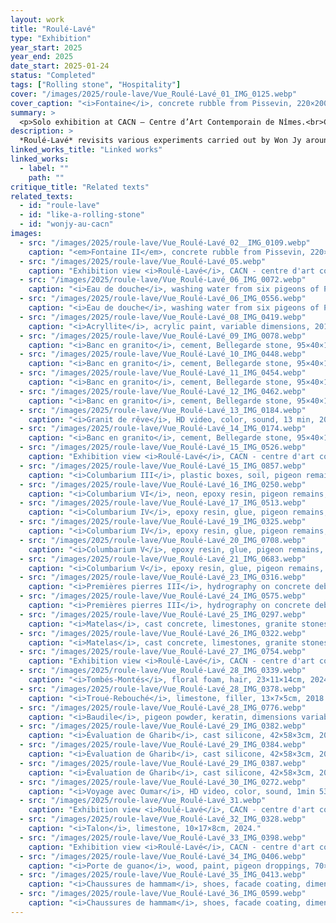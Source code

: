 ```yaml
---
layout: work
title: "Roulé-Lavé"
type: "Exhibition"
year_start: 2025
year_end: 2025
date_start: 2025-01-24
status: "Completed"
tags: ["Rolling stone", "Hospitality"]
cover: "/images/2025/roule-lave/Vue_Roulé-Lavé_01_IMG_0125.webp"
cover_caption: "<i>Fontaine</i>, concrete rubble from Pissevin, 220×200×130cm, 2025."
summary: >
  <p>Solo exhibition at CACN – Centre d’Art Contemporain de Nîmes.<br>Curated by Guilhem Monceaux.</p>
description: >
  *Roulé-Lavé* revisits various experiments carried out by Won Jy around the transformation of matter. The artist is seen going up rivers in search of the source of the water—and thus the origin of the shape of the stones he collects. We also see him appropriating the patterns of these stones to reprint them onto blocks of rubble. Won Jy also works on the theme of hospitality and how foreigners are regarded within a given territory. He explores the metaphor of colombophobia to address how architecture can include or exclude, often depending on collective decisions. Won Jy’s works are often tinged with subtle humor, allowing complex issues to be expressed through light and poetic forms.
linked_works_title: "Linked works"   
linked_works:
  - label: ""
    path: ""
critique_title: "Related texts"
related_texts:
  - id: "roule-lave"
  - id: "like-a-rolling-stone"
  - id: "wonjy-au-cacn"
images:
  - src: "/images/2025/roule-lave/Vue_Roulé-Lavé_02__IMG_0109.webp"
    caption: "<em>Fontaine II</em>, concrete rubble from Pissevin, 220×200×110cm, 2025."
  - src: "/images/2025/roule-lave/Vue_Roulé-Lavé_05.webp"
    caption: "Exhibition view <i>Roulé-Lavé</i>, CACN - centre d'art contemporain de Nîmes, France, 2025."
  - src: "/images/2025/roule-lave/Vue_Roulé-Lavé_06_IMG_0072.webp"
    caption: "<i>Eau de douche</i>, washing water from six pigeons of Pissevin, 19×34×19cm, 2024."
  - src: "/images/2025/roule-lave/Vue_Roulé-Lavé_06_IMG_0556.webp"
    caption: "<i>Eau de douche</i>, washing water from six pigeons of Pissevin, 19×34×19cm, 2024."
  - src: "/images/2025/roule-lave/Vue_Roulé-Lavé_08_IMG_0419.webp"
    caption: "<i>Acryllite</i>, acrylic paint, variable dimensions, 2018."
  - src: "/images/2025/roule-lave/Vue_Roulé-Lavé_09_IMG_0078.webp"
    caption: "<i>Banc en granito</i>, cement, Bellegarde stone, 95×40×10cm, 2024."
  - src: "/images/2025/roule-lave/Vue_Roulé-Lavé_10_IMG_0448.webp"
    caption: "<i>Banc en granito</i>, cement, Bellegarde stone, 95×40×10cm, 2024."
  - src: "/images/2025/roule-lave/Vue_Roulé-Lavé_11_IMG_0454.webp"
    caption: "<i>Banc en granito</i>, cement, Bellegarde stone, 95×40×10cm, 2024."
  - src: "/images/2025/roule-lave/Vue_Roulé-Lavé_12_IMG_0462.webp"
    caption: "<i>Banc en granito</i>, cement, Bellegarde stone, 95×40×10cm, 2024."
  - src: "/images/2025/roule-lave/Vue_Roulé-Lavé_13_IMG_0184.webp"
    caption: "<i>Granit de rêve</i>, HD video, color, sound, 13 min, 2021."
  - src: "/images/2025/roule-lave/Vue_Roulé-Lavé_14_IMG_0174.webp"
    caption: "<i>Banc en granito</i>, cement, Bellegarde stone, 95×40×10cm, 2024."
  - src: "/images/2025/roule-lave/Vue_Roulé-Lavé_15_IMG_0526.webp"
    caption: "Exhibition view <i>Roulé-Lavé</i>, CACN - centre d'art contemporain de Nîmes, France, 2025 — Columbarium room."
  - src: "/images/2025/roule-lave/Vue_Roulé-Lavé_15_IMG_0857.webp"
    caption: "<i>Columbarium III</i>, plastic boxes, soil, pigeon remains, neon, 35×26×14cm (each), 2017 –."
  - src: "/images/2025/roule-lave/Vue_Roulé-Lavé_16_IMG_0250.webp"
    caption: "<i>Columbarium VI</i>, neon, epoxy resin, pigeon remains, variable dimensions, 2025."
  - src: "/images/2025/roule-lave/Vue_Roulé-Lavé_17_IMG_0513.webp"
    caption: "<i>Columbarium IV</i>, epoxy resin, glue, pigeon remains, 36×20×12cm, 2023."
  - src: "/images/2025/roule-lave/Vue_Roulé-Lavé_19_IMG_0325.webp"
    caption: "<i>Columbarium IV</i>, epoxy resin, glue, pigeon remains, 36×20×12cm, 2023."
  - src: "/images/2025/roule-lave/Vue_Roulé-Lavé_20_IMG_0708.webp"
    caption: "<i>Columbarium V</i>, epoxy resin, glue, pigeon remains, diameter 66×23,5cm, 2024."
  - src: "/images/2025/roule-lave/Vue_Roulé-Lavé_21_IMG_0683.webp"
    caption: "<i>Columbarium V</i>, epoxy resin, glue, pigeon remains, diameter 66×23,5cm, 2024."
  - src: "/images/2025/roule-lave/Vue_Roulé-Lavé_23_IMG_0316.webp"
    caption: "<i>Premières pierres III</i>, hydrography on concrete debris, dimensions variables, 2025."
  - src: "/images/2025/roule-lave/Vue_Roulé-Lavé_24_IMG_0575.webp"
    caption: "<i>Premières pierres III</i>, hydrography on concrete debris, dimensions variables, 2025."
  - src: "/images/2025/roule-lave/Vue_Roulé-Lavé_25_IMG_0297.webp"
    caption: "<i>Matelas</i>, cast concrete, limestones, granite stones, 154×80×20cm, 2025."
  - src: "/images/2025/roule-lave/Vue_Roulé-Lavé_26_IMG_0322.webp"
    caption: "<i>Matelas</i>, cast concrete, limestones, granite stones, 154×80×20cm, 2025."
  - src: "/images/2025/roule-lave/Vue_Roulé-Lavé_27_IMG_0754.webp"
    caption: "Exhibition view <i>Roulé-Lavé</i>, CACN - centre d'art contemporain de Nîmes, France, 2025 — Research table."
  - src: "/images/2025/roule-lave/Vue_Roulé-Lavé_28_IMG_0339.webp"
    caption: "<i>Tombés-Montés</i>, floral foam, hair, 23×11×14cm, 2024."
  - src: "/images/2025/roule-lave/Vue_Roulé-Lavé_28_IMG_0378.webp"
    caption: "<i>Troué-Rebouché</i>, limestone, filler, 13×7×5cm, 2018."
  - src: "/images/2025/roule-lave/Vue_Roulé-Lavé_28_IMG_0776.webp"
    caption: "<i>Baudile</i>, pigeon powder, keratin, dimensions variables, 2024."
  - src: "/images/2025/roule-lave/Vue_Roulé-Lavé_29_IMG_0382.webp"
    caption: "<i>Évaluation de Gharib</i>, cast silicone, 42×58×3cm, 2024."
  - src: "/images/2025/roule-lave/Vue_Roulé-Lavé_29_IMG_0384.webp"
    caption: "<i>Évaluation de Gharib</i>, cast silicone, 42×58×3cm, 2024."
  - src: "/images/2025/roule-lave/Vue_Roulé-Lavé_29_IMG_0387.webp"
    caption: "<i>Évaluation de Gharib</i>, cast silicone, 42×58×3cm, 2024."
  - src: "/images/2025/roule-lave/Vue_Roulé-Lavé_30_IMG_0272.webp"
    caption: "<i>Voyage avec Oumar</i>, HD video, color, sound, 1min 53sec, 2024."
  - src: "/images/2025/roule-lave/Vue_Roulé-Lavé_31.webp"
    caption: "Exhibition view <i>Roulé-Lavé</i>, CACN - centre d'art contemporain de Nîmes, France, 2025."
  - src: "/images/2025/roule-lave/Vue_Roulé-Lavé_32_IMG_0328.webp"
    caption: "<i>Talon</i>, limestone, 10×17×8cm, 2024."
  - src: "/images/2025/roule-lave/Vue_Roulé-Lavé_33_IMG_0398.webp"
    caption: "Exhibition view <i>Roulé-Lavé</i>, CACN - centre d'art contemporain de Nîmes, France, 2025."
  - src: "/images/2025/roule-lave/Vue_Roulé-Lavé_34_IMG_0406.webp"
    caption: "<i>Porte de guano</i>, wood, paint, pigeon droppings, 70×208×4cm, 2019."
  - src: "/images/2025/roule-lave/Vue_Roulé-Lavé_35_IMG_0413.webp"
    caption: "<i>Chaussures de hammam</i>, shoes, facade coating, dimensions variables, 2025."
  - src: "/images/2025/roule-lave/Vue_Roulé-Lavé_36_IMG_0599.webp"
    caption: "<i>Chaussures de hammam</i>, shoes, facade coating, dimensions variables, 2025."
---
```

